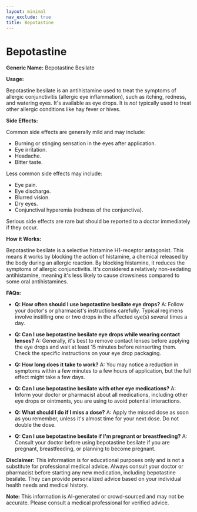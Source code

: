 ```yaml
---
layout: minimal
nav_exclude: true
title: Bepotastine
---
```


# Bepotastine

**Generic Name:** Bepotastine Besilate

**Usage:**

Bepotastine besilate is an antihistamine used to treat the symptoms of allergic conjunctivitis (allergic eye inflammation), such as itching, redness, and watering eyes.  It's available as eye drops.  It is *not* typically used to treat other allergic conditions like hay fever or hives.


**Side Effects:**

Common side effects are generally mild and may include:

* Burning or stinging sensation in the eyes after application.
* Eye irritation.
* Headache.
* Bitter taste.

Less common side effects may include:

* Eye pain.
* Eye discharge.
* Blurred vision.
* Dry eyes.
* Conjunctival hyperemia (redness of the conjunctiva).


Serious side effects are rare but should be reported to a doctor immediately if they occur.

**How it Works:**

Bepotastine besilate is a selective histamine H1-receptor antagonist. This means it works by blocking the action of histamine, a chemical released by the body during an allergic reaction. By blocking histamine, it reduces the symptoms of allergic conjunctivitis.  It's considered a relatively non-sedating antihistamine, meaning it's less likely to cause drowsiness compared to some oral antihistamines.


**FAQs:**

* **Q: How often should I use bepotastine besilate eye drops?** A:  Follow your doctor's or pharmacist's instructions carefully.  Typical regimens involve instilling one or two drops in the affected eye(s) several times a day.

* **Q: Can I use bepotastine besilate eye drops while wearing contact lenses?** A:  Generally, it's best to remove contact lenses before applying the eye drops and wait at least 15 minutes before reinserting them.  Check the specific instructions on your eye drop packaging.

* **Q: How long does it take to work?** A:  You may notice a reduction in symptoms within a few minutes to a few hours of application, but the full effect might take a few days.

* **Q: Can I use bepotastine besilate with other eye medications?** A:  Inform your doctor or pharmacist about all medications, including other eye drops or ointments, you are using to avoid potential interactions.

* **Q: What should I do if I miss a dose?** A:  Apply the missed dose as soon as you remember, unless it's almost time for your next dose. Do not double the dose.

* **Q: Can I use bepotastine besilate if I'm pregnant or breastfeeding?** A:  Consult your doctor before using bepotastine besilate if you are pregnant, breastfeeding, or planning to become pregnant.


**Disclaimer:** This information is for educational purposes only and is not a substitute for professional medical advice.  Always consult your doctor or pharmacist before starting any new medication, including bepotastine besilate.  They can provide personalized advice based on your individual health needs and medical history.


**Note:** This information is AI-generated or crowd-sourced and may not be accurate. Please consult a medical professional for verified advice.